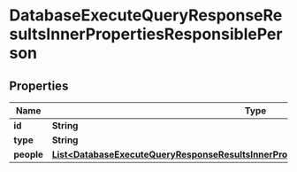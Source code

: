 

# DatabaseExecuteQueryResponseResultsInnerPropertiesResponsiblePerson


## Properties

| Name | Type | Description | Notes |
|------------ | ------------- | ------------- | -------------|
|**id** | **String** |  |  [optional] |
|**type** | **String** |  |  [optional] |
|**people** | [**List&lt;DatabaseExecuteQueryResponseResultsInnerPropertiesResponsiblePersonPeopleInner&gt;**](DatabaseExecuteQueryResponseResultsInnerPropertiesResponsiblePersonPeopleInner.md) |  |  [optional] |



